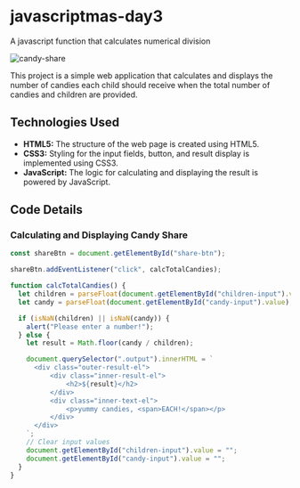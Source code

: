 # javascriptmas-day3

A javascript function that calculates numerical division

![candy-share](https://github.com/JAldo1980/javascriptmas-day3/assets/80925002/e17103dd-fa04-498d-a559-60650cde276e)

This project is a simple web application that calculates and displays the number of candies each child should receive when the total number of candies and children are provided.

## Technologies Used

- **HTML5:** The structure of the web page is created using HTML5.
- **CSS3:** Styling for the input fields, button, and result display is implemented using CSS3.
- **JavaScript:** The logic for calculating and displaying the result is powered by JavaScript.

## Code Details

### Calculating and Displaying Candy Share

```javascript
const shareBtn = document.getElementById("share-btn");

shareBtn.addEventListener("click", calcTotalCandies);

function calcTotalCandies() {
  let children = parseFloat(document.getElementById("children-input").value);
  let candy = parseFloat(document.getElementById("candy-input").value);

  if (isNaN(children) || isNaN(candy)) {
    alert("Please enter a number!");
  } else {
    let result = Math.floor(candy / children);

    document.querySelector(".output").innerHTML = `
      <div class="outer-result-el">
          <div class="inner-result-el">
              <h2>${result}</h2>
          </div>
          <div class="inner-text-el">
              <p>yummy candies, <span>EACH!</span></p>
          </div>
      </div>
    `;
    // Clear input values
    document.getElementById("children-input").value = "";
    document.getElementById("candy-input").value = "";
  }
}





